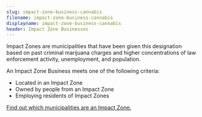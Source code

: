 ```yaml
---
slug: impact-zone-business-cannabis
filename: impact-zone-business-cannabis
displayname: impact-zone-business-cannabis
header: Impact Zone Businesses
---
```


Impact Zones are municipalities that have been given this designation based on past criminal marijuana charges and higher concentrations of law enforcement activity, unemployment, and population.

An Impact Zone Business meets one of the following criteria:

- Located in an Impact Zone
- Owned by people from an Impact Zone
- Employing residents of Impact Zones

[Find out which municipalities are an Impact Zone.](https://www.nj.gov/cannabis/businesses/priority-applications/impact-zones.shtml)
